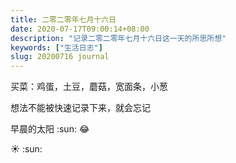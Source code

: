 ```yaml
---
title: 二零二零年七月十六日
date: 2020-07-17T09:00:14+08:00
description: "记录二零二零年七月十六日这一天的所思所想"
keywords: ["生活日志"]
slug: 20200716 journal
---
```


买菜：鸡蛋，土豆，蘑菇，宽面条，小葱

想法不能被快速记录下来，就会忘记

早晨的太阳 :sun:  :joy:

<span class="emoji">&#x2600; :sun:</span>
